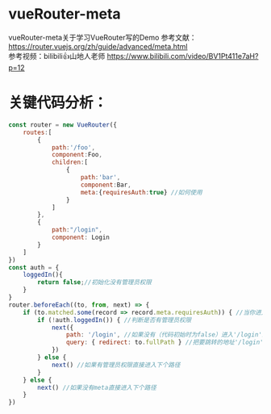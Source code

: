 # vueRouter-meta
vueRouter-meta关于学习VueRouter写的Demo
参考文献：  
<https://router.vuejs.org/zh/guide/advanced/meta.html>  
参考视频：bilibili👍山地人老师 
<https://www.bilibili.com/video/BV1Pt411e7aH?p=12>
# 关键代码分析：
``` javascript
const router = new VueRouter({
    routes:[
        {
            path:'/foo',
            component:Foo,
            children:[
                {
                    path:'bar',
                    component:Bar,
                    meta:{requiresAuth:true} //如何使用
                }
            ]
        },
        {
            path:"/login",
            component: Login
        }
    ]
})
const auth = {
    loggedIn(){
        return false;//初始化没有管理员权限
    }
}
router.beforeEach((to, from, next) => {
    if (to.matched.some(record => record.meta.requiresAuth)) { //当你进入带有meta的路径中
        if (!auth.loggedIn()) { //判断是否有管理员权限
            next({
                path: '/login', //如果没有（代码初始时为false）进入'/login'路径中
                query: { redirect: to.fullPath } //把要跳转的地址'/login'作为参数传到下一步
            })
        } else {
            next() //如果有管理员权限直接进入下个路径
        }
    } else {
        next() //如果没有meta直接进入下个路径
    }
})
```
